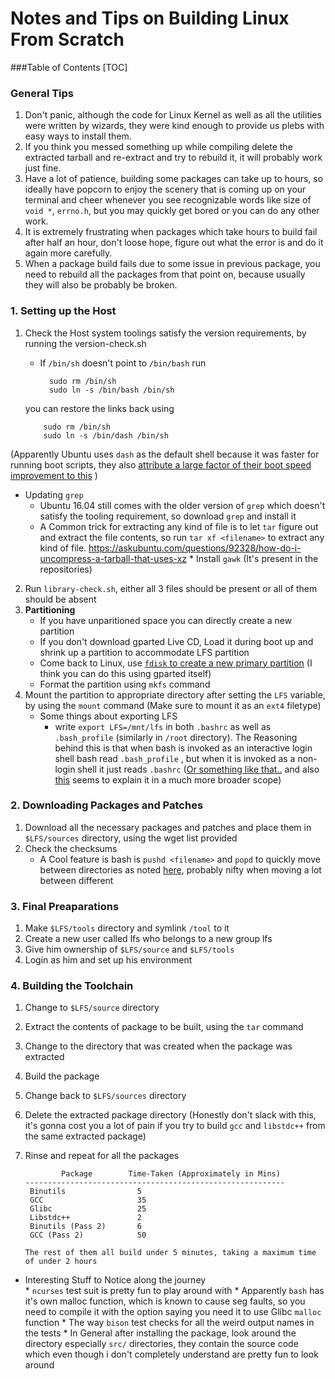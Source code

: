 
# Notes and Tips on Building Linux From Scratch

###Table of Contents
[TOC]

### __General Tips__
1. Don't panic, although the code for Linux Kernel as well as all the utilities were written by wizards, they were kind enough to provide us plebs with easy ways to install them.
2. If you think you messed something up while compiling delete the extracted tarball and re-extract and try to rebuild it, it will probably work just fine.
3. Have a lot of patience, building some packages can take up to hours, so ideally have popcorn to enjoy the scenery that is coming up on your terminal and cheer whenever you see recognizable words like size of `void *`, `errno.h`, but you may quickly get bored or you can do any other work.
4. It is extremely frustrating when packages which take hours to build fail after half an hour, don't loose hope, figure out what the error is and do it again more carefully.
5. When a package build fails due to some issue in previous package, you need to rebuild all the packages from that point on, because usually they will also be probably be broken.

### __1. Setting up the Host__

1.  Check the Host system toolings satisfy the version requirements, by running the version-check.sh
	* If `/bin/sh`  doesn't point to `/bin/bash` run                        
              

		    sudo rm /bin/sh                                         
		    sudo ln -s /bin/bash /bin/sh                         
    you can restore the links back  using                                  
                              
    	    sudo rm /bin/sh
            sudo ln -s /bin/dash /bin/sh

   (Apparently Ubuntu uses `dash` as the default shell because it was faster for running boot scripts, they also [attribute a large factor of their boot speed improvement to this](https://wiki.ubuntu.com/DashAsBinSh) )
   * Updating `grep` 
	   * Ubuntu 16.04 still comes with the older version of `grep` which doesn't satisfy the tooling requirement, so download `grep` and install it
	   * A Common trick for extracting any kind of file is to let `tar` figure out and extract the file contents, so run `tar xf <filename>` to extract any kind of file. https://askubuntu.com/questions/92328/how-do-i-uncompress-a-tarball-that-uses-xz
	* Install `gawk` (It's present in the repositories)

2. Run `library-check.sh`, either all 3 files should be present or all of them should be absent
3. **Partitioning**
	* If you have unparitioned space you can directly create a new partition
	* If you don't download gparted Live CD, Load it during boot up and shrink up a partition to accommodate LFS partition
	* Come back to Linux, use [`fdisk` to create a new primary partition](https://www.howtogeek.com/106873/how-to-use-fdisk-to-manage-partitions-on-linux/) (I think you can do this using gparted itself)
	* Format the partition using `mkfs` command
4.  Mount the partition to appropriate directory after setting the `LFS` variable, by using the `mount` command (Make sure to mount it as an `ext4` filetype) 
	* Some things about exporting LFS
		* write `export LFS=/mnt/lfs` in both  `.bashrc` as well as `.bash_profile` (similarly in `/root` directory). The Reasoning behind this is that when bash is invoked as an interactive login shell bash read `.bash_profile` , but when it is invoked as a non-login shell it just reads `.bashrc` ([Or something like that..](http://stefaanlippens.net/bashrc_and_others/) and also [this](https://stackoverflow.com/questions/415403/whats-the-difference-between-bashrc-bash-profile-and-environment) seems to explain it in a much more broader scope)

### __2. Downloading  Packages and Patches__

1. Download all the necessary packages and patches and place them in `$LFS/sources` directory, using the wget list provided
2. Check the checksums
	* A Cool feature is bash is `pushd <filename>` and `popd` to quickly move between directories as noted [here](https://www.eriwen.com/bash/pushd-and-popd/), probably nifty when moving a lot between different 

### __3. Final Preaparations__
1. Make `$LFS/tools` directory and symlink `/tool` to it
2. Create a new user called lfs who belongs to a new group lfs
3. Give him ownership of `$LFS/source` and `$LFS/tools`
4. Login as him and set up his environment

### __4. Building the Toolchain__
1. Change to `$LFS/source` directory
2. Extract the contents of package to be built, using the `tar` command
3. Change to the directory that was created when the package was extracted
4. Build the package
5. Change back to `$LFS/sources` directory
6. Delete the extracted package directory (Honestly don't slack with this, it's gonna cost you a lot of pain if you try to build `gcc` and `libstdc++` from the same extracted package)
7.  Rinse and repeat for all the packages
                       
                Package        Time-Taken (Approximately in Mins)
        ----------------------------------------------------------
		 Binutils                5
	     GCC                     35
		 Glibc                   25
		 Libstdc++               2
		 Binutils (Pass 2)       6
		 GCC (Pass 2)            50
		 
		The rest of them all build under 5 minutes, taking a maximum time of under 2 hours

* Interesting Stuff to Notice along the journey                    
		* `ncurses` test suit is pretty fun to play around with
	   * Apparently `bash` has it's own malloc function, which is known to cause seg faults, so you need to compile it with the option saying you need it to use Glibc `malloc` function
	   * The way `bison` test checks for all the weird output names in the tests
	   * In General after installing the package, look around the directory especially `src/` directories, they contain the source code which even though i don't completely understand are pretty fun to look around
